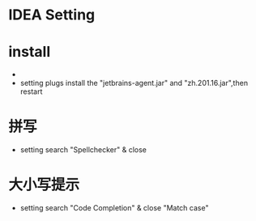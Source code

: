 # IDEA Setting

# install
* 
* setting plugs install the "jetbrains-agent.jar" and "zh.201.16.jar",then restart

# 拼写
* setting search "Spellchecker" & close

# 大小写提示
* setting search "Code Completion" & close "Match case"
